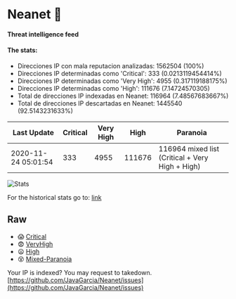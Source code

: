 # Neanet :hocho:
#### Threat intelligence feed
#### The stats:

- Direcciones IP con mala reputacion analizadas: 1562504 (100%)
- Direcciones IP determinadas como 'Critical':  333 (0.0213119454414%)
- Direcciones IP determinadas como 'Very High':  4955 (0.317119188175%)
- Direcciones IP determinadas como 'High':  111676 (7.14724570305)
- Total de direcciones IP indexadas en Neanet:  116964 (7.48567683667%)
- Total de direcciones IP descartadas en Neanet:  1445540 (92.5143231633%)

| Last Update | Critical | Very High | High | Paranoia |
| --- | --- | --- | --- | --- |
| 2020-11-24 05:01:54 | 333 | 4955 | 111676 | 116964 mixed list (Critical + Very High + High)|

![Stats](https://docs.google.com/spreadsheets/d/e/2PACX-1vSnaNMIXVabIpDJjufMlzH7poXnshF3mgd8Is1g9ytUEzVsP5my4Trn8f-xkoLLQ38xpL3HtmUexLo6/pubchart?oid=501124687&format=image)

For the historical stats go to: [link](/stats.csv)
## Raw
- :scream: [Critical](https://raw.githubusercontent.com/JavaGarcia/Neanet/master/blacklists/neanet_critical.txt)
- :fearful: [VeryHigh](https://raw.githubusercontent.com/JavaGarcia/Neanet/master/blacklists/neanet_veryHigh.txtt)
- :frowning: [High](https://raw.githubusercontent.com/JavaGarcia/Neanet/master/blacklists/neanet_high.txt)
- :dizzy_face: [Mixed-Paranoia](https://raw.githubusercontent.com/JavaGarcia/Neanet/master/blacklists/neanet_all.txt)


Your IP is indexed? You may request to takedown. [https://github.com/JavaGarcia/Neanet/issues](https://github.com/JavaGarcia/Neanet/issues)





























































































































































































































































































































































































































































































































































































































































































































































































































































































































































































































































































































































































































































































































































































































































































































































































































































































































































































































































































































































































































































































































































































































































































































































































































































